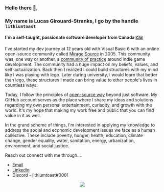 ### Hello there :wave:,

### My name is Lucas Girouard-Stranks, I go by the handle `lithiumtoast`

#### I'm a self-taught, passionate software developer from Canada :canada: 

I've started my dev journey at 12 years old with Visual Basic 6 with an online open-source community called [Mirage Source](https://www.youtube.com/watch?v=z5JaByOWNcg) in 2005. This community was, one way or another, a [community of practice](https://en.wikipedia.org/wiki/Community_of_practice) around indie game development. The community had a huge impact on my beliefs, values, and self-actualization. Back then I realized I could build structures with my mind like I was playing with lego. Later during university, I would learn that better than lego, these structures I made can bring value to other people's lives in countless ways.

Today, I follow the principles of [open-source way](https://www.theopensourceway.org) beyond just software. My GitHub account serves as the place where I share my ideas and solutions regarding my own personal entertainment, curisoity, and growth with the world. It's my hope that making my work free and public that you can find value in it as well.

In the grand scheme of things, I'm interested in applying my knowledge to address the social and economic development issues we face as a human collective. These include poverty, hunger, health, education, climate change, gender equality, water, sanitation, energy, urbanization, environment, and social justice. 

Reach out connect with me through...
- [Email](mailto:lustranks@gmail.com?subject=[GitHub]%20Connect)
- [LinkedIn](https://www.linkedin.com/in/lithiumtoast)
- Discord - lithiumtoast#0001

<p align="center">
    <img src="https://github-readme-stats.vercel.app/api?username=lithiumtoast"/>
</p>

